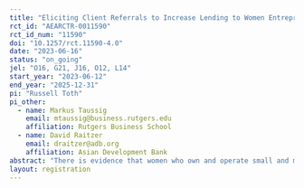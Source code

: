 ```yaml
---
title: "Eliciting Client Referrals to Increase Lending to Women Entrepreneurs: Evidence from Vietnam"
rct_id: "AEARCTR-0011590"
rct_id_num: "11590"
doi: "10.1257/rct.11590-4.0"
date: "2023-06-16"
status: "on_going"
jel: "O16, G21, J16, O12, L14"
start_year: "2023-06-12"
end_year: "2025-12-31"
pi: "Russell Toth"
pi_other:
  - name: Markus Taussig
    email: mtaussig@business.rutgers.edu
    affiliation: Rutgers Business School
  - name: David Raitzer
    email: draitzer@adb.org
    affiliation: Asian Development Bank
abstract: "There is evidence that women who own and operate small and medium enterprises receive relatively less bank financing in many emerging markets, including Vietnam. In this study we consider and test the impact of bonus incentives to a bank's existing clients to refer new women owned and operated small and medium enterprises (WSMEs) as clients, and crossing incentives to the referred WSMEs."
layout: registration
---
```


